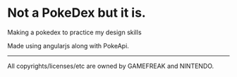# Not a PokeDex but it is. 
Making a pokedex to practice my design skills


Made using angularjs along with PokeApi. 








-------------------------------------------------------------------------

All copyrights/licenses/etc are owned by GAMEFREAK and NINTENDO. 